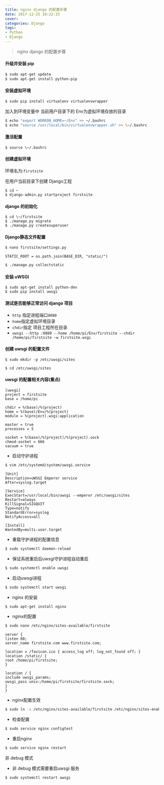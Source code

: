 ```yaml
---
title: nginx django 的配置步骤
date: 2017-12-25 10:22:33
cover: 
categories: Django
tags:
- Python
- Django
---
```


> nginx django 的配置步骤

<!--more-->

#### 升级并安装 pip

```sh
$ sudo apt-get update
$ sudo apt-get install python-pip
```

#### 安装虚拟环境

```sh
$ sudo pip install virtualenv virtualenvwrapper
```

加入到环境变量中
当前用户目录下的 Env为虚拟环境存放的目录

```sh
$ echo "export WORKON_HOME=~/Env" >> ~/.bashrc
$ echo "source /usr/local/bin/virtualenvwrapper.sh" >> \~/.bashrc
```

#### 激活配置

```
$ source \~/.bashrc
```

#### 创建虚拟环境

环境名为:`firstsite`

在用户当前目录下创建 Django工程

```
$ cd ~
$ django-admin.py startproject firstsite
```

#### django 的初始化

```
$ cd \~/firstsite
$ ./manage.py migrate
$ ./manage.py createsuperuser
```

#### Django静态文件配置

```sh
$ nano firstsite/settings.py
```

```
STATIC_ROOT = os.path.join(BASE_DIR, "static/")
```

```sh
$ ./manage.py collectstatic
```

#### 安装 uWSGI

```
$ sudo apt-get install python-dev
$ sudo pip install uwsgi
```

#### 测试是否能够正常访问 django 项目

- `http` 指定进程端口`8080`
- `home`指定虚拟环境目录
- `chdir`指定 项目工程所在目录
- `uwsgi --http :8080 --home /home/pi/Env/firstsite --chdir /home/pi/firstsite -w firstsite.wsgi`

#### 创建 uwsgi 的配置文件

```
$ sudo mkdir -p /etc/uwsgi/sites

$ cd /etc/uwsgi/sites
```
#### uwsgi 的配置相关内容(重点)

```
[uwsgi]
project = firstsite
base = /home/pi

chdir = %(base)/%(project)
home = %(base)/Env/%(project)
module = %(project).wsgi:application

master = true
processes = 5

socket = %(base)/%(project)/%(project).sock
chmod-socket = 666
vacuum = true
```

- 启动守护进程

```sh
$ vim /etc/systemd/system/uwsgi.service
```

```
[Unit]
Description=uWSGI Emperor service
After=syslog.target

[Service]
ExecStart=/usr/local/bin/uwsgi --emperor /etc/uwsgi/sites
Restart=always
KillSignal=SIGQUIT
Type=notify
StandardError=syslog
NotifyAccess=all

[Install]
WantedBy=multi-user.target
```

- 重载守护进程的配置信息

```sh
$ sudo systemctl daemon-reload
```

- 保证系统重启后uwsgi守护进程自动重启

```sh
$ sudo systemctl enable uwsgi
```

- 启动uwsgi进程

```sh
$ sudo systemctl start uwsgi
```

- nginx 的安装

```sh
$ sudo apt-get install nginx
```
- nginx的配置

```sh
$ sudo nano /etc/nginx/sites-available/firstsite
```

```
server {
listen 80;
server_name firstsite.com www.firstsite.com;

location = /favicon.ico { access_log off; log_not_found off; }
location /static/ {
root /home/pi/firstsite;
}

location / {
include uwsgi_params;
uwsgi_pass unix:/home/pi/firstsite/firstsite.sock;
}
}
```

- nginx配置生效

```sh
$ sudo ln -s /etc/nginx/sites-available/firstsite /etc/nginx/sites-enabled
```

- 检查配置

```sh
$ sudo service nginx configtest
```

- 重启nginx

```sh
$ sudo service nginx restart
```

非 debug 模式

- 非 debug 模式需要重启uwsgi 服务

```sh
$ sudo systemctl restart uwsgi
```
